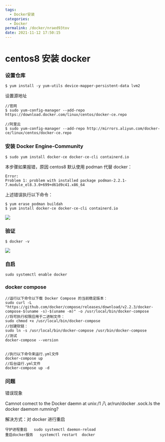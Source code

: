 ```yaml
---
tags:
  - Docker安装
categories:
  - Docker
permalink: /docker/nraed93tov
date: 2021-11-12 17:50:15
---
```


# centos8 安装 docker

### 设置仓库

```
$ yum install -y yum-utils device-mapper-persistent-data lvm2
```

设置源地址

```
//官网
$ sudo yum-config-manager --add-repo https://download.docker.com/linux/centos/docker-ce.repo
```

```
//阿里云
$ sudo yum-config-manager --add-repo http://mirrors.aliyun.com/docker-ce/linux/centos/docker-ce.repo
```

### 安装 Docker Engine-Community

```
$ sudo yum install docker-ce docker-ce-cli containerd.io
```

本步骤如果报错，原因 centos8 默认使用 podman 代替 docker：

```
Error:
Problem 1: problem with installed package podman-2.2.1-7.module_el8.3.0+699+d61d9c41.x86_64
```

上述错误执行以下命令：

```
$ yum erase podman buildah
$ yum install docker-ce docker-ce-cli containerd.io
```

![](https://cdn.jsdelivr.net/gh/xxmys/image/img/202408090858411.png)

### 验证

```
$ docker -v
```

![](https://cdn.jsdelivr.net/gh/xxmys/image/img/202408090900269.png)

### 自启

```
sudo systemctl enable docker
```

### docker compose

```
//运行以下命令以下载 Docker Compose 的当前稳定版本：
sudo curl -L "https://github.com/docker/compose/releases/download/v2.2.3/docker-compose-$(uname -s)-$(uname -m)" -o /usr/local/bin/docker-compose
//将可执行权限应用于二进制文件：
sudo chmod +x /usr/local/bin/docker-compose
//创建软链：
sudo ln -s /usr/local/bin/docker-compose /usr/bin/docker-compose
//测试
docker-compose --version


//执行以下命令来运行.yml文件
docker-compose up
//后台运行.yml文件
docker-compose up -d
```

### 问题

错误现象

Camnot comect to the Docker daemn at unix:/1 八 ar/run/docker .sock.Is the docker daemom rumning?

解决方式：对 docker 进行重启

```
守护进程重启   sudo systemctl daemon-reload
重启docker服务   systemctl restart  docker
```
